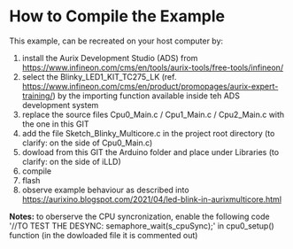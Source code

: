 <h1> How to Compile the Example </h1>

This example, can be recreated on your host computer by:
  1. install the Aurix Development Studio (ADS) from https://www.infineon.com/cms/en/tools/aurix-tools/free-tools/infineon/
  2. select the Blinky_LED1_KIT_TC275_LK (ref. https://www.infineon.com/cms/en/product/promopages/aurix-expert-training/) by the importing function available inside teh ADS development system
  3. replace the source files Cpu0_Main.c / Cpu1_Main.c / Cpu2_Main.c with the one in this GIT
  4. add the file Sketch_Blinky_Multicore.c in the project root directory (to clarify: on the side of Cpu0_Main.c)
  5. dowload from this GIT the Arduino folder and place under Libraries (to clarify: on the side of iLLD)
  6. compile
  7. flash
  8. observe example behaviour as described into https://aurixino.blogspot.com/2021/04/led-blink-in-aurixmulticore.html


<b>Notes:</b> to oberserve the CPU syncronization, enable the following code '//TO TEST THE DESYNC: semaphore_wait(s_cpuSync);' in cpu0_setup() function (in the dowloaded file it is commented out)
